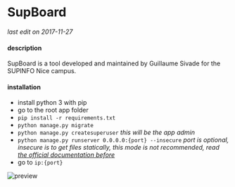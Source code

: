# SupBoard
*last edit on 2017-11-27*

#### description

SupBoard is a tool developed and maintained by Guillaume Sivade for the SUPINFO Nice campus.

#### installation

* install python 3 with pip
* go to the root app folder
* ``` pip install -r requirements.txt ```
* ``` python manage.py migrate ```
* ``` python manage.py createsuperuser ``` *this will be the app admin*
* ``` python manage.py runserver 0.0.0.0:{port} --insecure ``` *port is optional, insecure is to get files statically, this mode is not recommended, read [the official documentation before](https://docs.djangoproject.com/en/1.11/howto/static-files/)*
* go to ``` ip:{port} ```

![preview](https://i.imgur.com/Q22q2HV.png)
